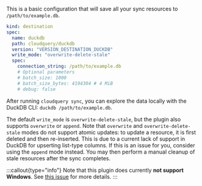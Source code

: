 This is a basic configuration that will save all your sync resources to `/path/to/example.db`.

```yaml copy
kind: destination
spec:
  name: duckdb
  path: cloudquery/duckdb
  version: "VERSION_DESTINATION_DUCKDB"
  write_mode: "overwrite-delete-stale"
  spec:
    connection_string: /path/to/example.db
    # Optional parameters
    # batch_size: 1000
    # batch_size_bytes: 4194304 # 4 MiB
    # debug: false

```

After running `cloudquery sync`, you can explore the data locally with the DuckDB CLI: `duckdb /path/to/example.db`.

The default `write_mode` is `overwrite-delete-stale`, but the plugin also supports `overwrite` or `append`. Note that `overwrite` and `overwrite-delete-stale` modes do not support atomic updates: to update a resource, it is first deleted and then re-inserted. This is due to a current lack of support in DuckDB for upserting list-type columns. If this is an issue for you, consider using the `append` mode instead. You may then perform a manual cleanup of stale resources after the sync completes.

:::callout{type="info"}
Note that this plugin does currently **not support Windows**. See [this issue](https://github.com/cloudquery/cloudquery/issues/8854) for more details.
:::